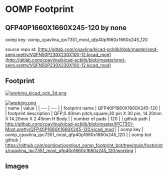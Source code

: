 # OOMP Footprint  
## QFP40P1660X1660X245-120  by none  
  
oomp key: oomp_cpavlina_ipc7351_most_qfp40p1660x1660x245_120  
  
source repo at: [http://gitlab.com/cpavlina/kicad-pcblib/blob/master/smd-semi.pretty/VQFN50P230X230X100-12.kicad_mod](http://gitlab.com/cpavlina/kicad-pcblib/blob/master/smd-semi.pretty/VQFN50P230X230X100-12.kicad_mod)  
## Footprint  
  
[![working_kicad_pcb_3d.png](working_kicad_pcb_3d_600.png)](working_kicad_pcb_3d.png)  
  
[![working.png](working_600.png)](working.png)  
| name | value | 
| --- | --- | 
| footprint name | QFP40P1660X1660X245-120 | 
| footprint description | QFP,0.40mm pitch,square;30 pin X 30 pin, 14.20mm X 14.20mm X 2.45mm H Body | 
| number of pads | 120 | 
| github path | http://github.com/cpavlina/kicad-pcblib/blob/master/IPC7351-Most.pretty/QFP40P1660X1660X245-120.kicad_mod | 
| oomp key | oomp_cpavlina_ipc7351_most_qfp40p1660x1660x245_120 | 
| oomp bot github | https://github.com/oomlout/oomlout_oomp_footprint_bot/tree/main/footprints/cpavlina_ipc7351_most_qfp40p1660x1660x245_120/working | 
## Images  
